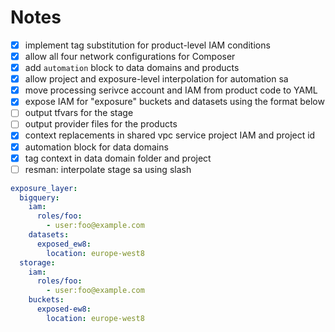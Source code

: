 # Notes

- [x] implement tag substitution for product-level IAM conditions
- [x] allow all four network configurations for Composer
- [x] add `automation` block to data domains and products
- [x] allow project and exposure-level interpolation for automation sa
- [x] move processing serivce account and IAM from product code to YAML
- [x] expose IAM for "exposure" buckets and datasets using the format below
- [ ] output tfvars for the stage
- [ ] output provider files for the products
- [x] context replacements in shared vpc service project IAM and project id
- [x] automation block for data domains
- [x] tag context in data domain folder and project
- [ ] resman: interpolate stage sa using slash

```yaml
exposure_layer:
  bigquery:
    iam:
      roles/foo:
        - user:foo@example.com
    datasets:
      exposed_ew8:
        location: europe-west8
  storage:
    iam:
      roles/foo:
        - user:foo@example.com
    buckets:
      exposed-ew8:
        location: europe-west8
```
